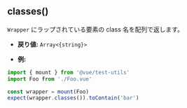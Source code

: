 ## classes()

`Wrapper` にラップされている要素の class 名を配列で返します。

- **戻り値:** `Array<{string}>`

- **例:**

```js
import { mount } from '@vue/test-utils'
import Foo from './Foo.vue'

const wrapper = mount(Foo)
expect(wrapper.classes()).toContain('bar')
```
